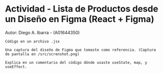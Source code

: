 # Actividad - Lista de Productos desde un Diseño en Figma (React + Figma)
Autor: Diego A. Ibarra - (A01644350)

    Código en un archivo .jsx

    Una captura del diseño de Figma que tomaste como referencia. (Captura de pantalla en /src/screnshot.png)

    Explica en un comentario del código dónde usaste useState, map, y useEffect.
